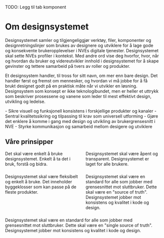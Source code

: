 <PageHeader title="Introduksjon" imagePath="intro" pageLevel=1></PageHeader>
TODO: Legg til tab komponent

# Om designsystemet

Designsystemet samler og tilgjengeliggjør verktøy, filer, komponenter og designretningslinjer som brukes av designere og utviklere for å lage gode og konsekvente brukeropplevelser i NVEs digitale tjenester. Designsystemet skal sette NVEs profiler i kontekst. Med andre ord vise deg hvorfor, hvor, når og hvordan du bruker og videreutvikler innhold i designsystemet for å skape gevinster og tettere samarbeid på tvers av roller og produkter.

Et designsystem handler, til tross for sitt navn, om mer enn bare design. Det handler først og fremst om mennesker, og hvordan vi må jobbe for å få brukt designet godt på en praktisk måte når vi utvikler en løsning. Designsystem som konsept er ikke teknologibundet, men er heller et uttrykk som beskriver prosessene og vanene som leder til mest effektivt design, utvikling og ledelse.

<nve-message-card title="Designsystemets formål">
<span>- Sikre visuell og funksjonell konsistens i forskjellige produkter og kanaler</span>
<span>- Sentral kvalitetssikring og tilpassing til krav som universell utforming</span>
<span>- Gjøre det enklere å komme i gang med design og utvikling av brukergrensesnitt i NVE</span>
<span>- Styrke kommunikasjon og samarbeid mellom desigere og utviklere</span>
</nve-message-card>

## Våre prinsipper

<div class="two-card-container">
  <nve-message-card
    class="card"
    showIcon="false"
    variant="danger"
    title="Enkelhet">Det skal være enkelt å bruke designsystemet. Enkelt å ta det i bruk, forstå og bidra.</nve-message-card>
  <nve-message-card
    class="card"
    showIcon="false"
    variant="danger"
    title="Åpent">Designsystemet skal være åpent og transparent. Designsystemet er laget for alle brukere.</nve-message-card>
  <nve-message-card
      class="card"
    showIcon="false"
    variant="danger"
    title="Fleksibilitet">Designsystemet skal være fleksibelt og enkelt å bruke. Det inneholder byggeklosser som kan passe på de fleste produkter.</nve-message-card>
  <nve-message-card
    class="card"
    showIcon="false"
    variant="danger"
    title="Bidrag">Designsystemet skal være en standard for alle som jobber med grensesnittet mot sluttbruker. Dette skal være en "source of truth". Designsystemet jobber mot konsistens og kvalitet i kode og design.</nve-message-card>
  <nve-message-card
    class="card"
    showIcon="false"
    variant="danger"
    title="Standarder">Designsystemet skal være en standard for alle som jobber med grensesnittet mot sluttbruker. Dette skal være en "single source of truth". Designsystemet jobber mot konsistens og kvalitet i kode og design.</nve-message-card>
</div>

<style>
.two-card-container {
    display: flex;
    flex-wrap: wrap;
    gap: var(--spacing-medium, 24px);
}

.two-card-container > * {
    flex: 1 1 calc(50% - var(--spacing-medium, 24px));
    box-sizing: border-box;
}

.card::part(base) {
    height: 200px;
}
</style>
